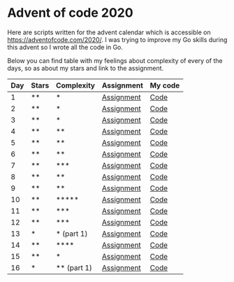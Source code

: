 # Advent of code 2020
Here are scripts written for the advent calendar which is accessible on https://adventofcode.com/2020/. I was trying to improve my Go skills during this advent so I wrote all the code in Go.

Below you can find table with my feelings about complexity of every of the days, so as about my stars and link to the assignment.

| Day | Stars | Complexity | Assignment                                         | My code                                                                                |
|-----|-------|------------|----------------------------------------------------|-------------------------------------------------------------------------------------|
| 1   | **    | *          | [Assignment](https://adventofcode.com/2020/day/1)  | [Code](https://github.com/jansvabik/advent-of-code-2020/blob/master/day-01/main.go) |
| 2   | **    | *          | [Assignment](https://adventofcode.com/2020/day/2)  | [Code](https://github.com/jansvabik/advent-of-code-2020/blob/master/day-02/main.go) |
| 3   | **    | *          | [Assignment](https://adventofcode.com/2020/day/3)  | [Code](https://github.com/jansvabik/advent-of-code-2020/blob/master/day-03/main.go) |
| 4   | **    | **         | [Assignment](https://adventofcode.com/2020/day/4)  | [Code](https://github.com/jansvabik/advent-of-code-2020/blob/master/day-04/main.go) |
| 5   | **    | **         | [Assignment](https://adventofcode.com/2020/day/5)  | [Code](https://github.com/jansvabik/advent-of-code-2020/blob/master/day-05/main.go) |
| 6   | **    | **         | [Assignment](https://adventofcode.com/2020/day/6)  | [Code](https://github.com/jansvabik/advent-of-code-2020/blob/master/day-06/main.go) |
| 7   | **    | ***        | [Assignment](https://adventofcode.com/2020/day/7)  | [Code](https://github.com/jansvabik/advent-of-code-2020/blob/master/day-07/main.go) |
| 8   | **    | **         | [Assignment](https://adventofcode.com/2020/day/8)  | [Code](https://github.com/jansvabik/advent-of-code-2020/blob/master/day-08/main.go) |
| 9   | **    | **         | [Assignment](https://adventofcode.com/2020/day/9)  | [Code](https://github.com/jansvabik/advent-of-code-2020/blob/master/day-09/main.go) |
| 10  | **    | *****      | [Assignment](https://adventofcode.com/2020/day/10) | [Code](https://github.com/jansvabik/advent-of-code-2020/blob/master/day-10/main.go) |
| 11  | **    | ***        | [Assignment](https://adventofcode.com/2020/day/11) | [Code](https://github.com/jansvabik/advent-of-code-2020/blob/master/day-11/main.go) |
| 12  | **    | ***        | [Assignment](https://adventofcode.com/2020/day/12) | [Code](https://github.com/jansvabik/advent-of-code-2020/blob/master/day-12/main.go) |
| 13  | *     | * (part 1) | [Assignment](https://adventofcode.com/2020/day/13) | [Code](https://github.com/jansvabik/advent-of-code-2020/blob/master/day-13/main.go) |
| 14  | **    | ****       | [Assignment](https://adventofcode.com/2020/day/14) | [Code](https://github.com/jansvabik/advent-of-code-2020/blob/master/day-14/main.go) |
| 15  | **    | *          | [Assignment](https://adventofcode.com/2020/day/15) | [Code](https://github.com/jansvabik/advent-of-code-2020/blob/master/day-15/main.go) |
| 16  | *     | ** (part 1)| [Assignment](https://adventofcode.com/2020/day/16) | [Code](https://github.com/jansvabik/advent-of-code-2020/blob/master/day-16/main.go) |